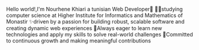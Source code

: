  Hello world!,I'm Nourhene Khiari a tunisian Web Developer👋
 👩‍💻studying computer science at Higher Institute for Informatics and Mathematics of Monastir
 ✨driven by a passion for building robust, scalable software and creating dynamic web experiences
 📖Always eager to learn new technologies and apply my skills to solve real-world challenges
 🚀Committed to continuous growth and making meaningful contributions

